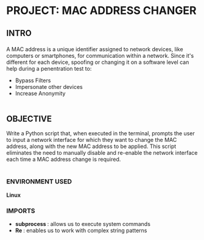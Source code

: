 <h1> PROJECT: MAC ADDRESS CHANGER </h1>

<h2>  INTRO </p> </h2>
A MAC address is a unique identifier assigned to network devices, like computers or smartphones, for communication within a network. 
Since it's different for each device, spoofing or changing it on a software level can help during a penentration test to:

- Bypass Filters
- Impersonate other devices
- Increase Anonymity
<br></br>

<h2> OBJECTIVE </h2>
Write a Python script that, when executed in the terminal, prompts the user to input a network interface for which they want to change the MAC address,
along with the new MAC address to be applied. This script eliminates the need to manually disable and re-enable the network interface each time a MAC address change is required.
<br></br>

<h3> ENVIRONMENT USED </h3>  
<b> Linux </b> 

<h3> IMPORTS </h3>

- <b> subprocess </b>: allows us to execute system commands
- <b> Re </b> : enables us to work with complex string patterns
